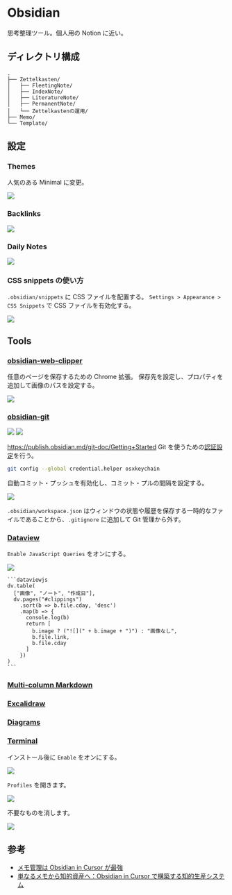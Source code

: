 # Obsidian

思考整理ツール。個人用の Notion に近い。

## ディレクトリ構成

```
.
├── Zettelkasten/
│   ├── FleetingNote/
│   ├── IndexNote/
│   ├── LiteratureNote/
│   ├── PermanentNote/
│   └── Zettelkastenの運用/
├── Memo/
└── Template/
```

## 設定

### Themes

人気のある Minimal に変更。

![](../assets/img/obsidian_settings_themes_01.png)

### Backlinks

![](../assets/img/obsidian_settings_backlinks_01.png)

### Daily Notes

![](../assets/img/obsidian_settings_daily_notes_01.png)

### CSS snippets の使い方

`.obsidian/snippets` に CSS ファイルを配置する。
`Settings > Appearance > CSS Snippets` で CSS ファイルを有効化する。

![](../assets/img/obsidian_extensions_css_snippets_01.png)

## Tools

### [obsidian-web-clipper](https://chromewebstore.google.com/detail/obsidian-web-clipper/cnjifjpddelmedmihgijeibhnjfabmlf)

任意のページを保存するための Chrome 拡張。
保存先を設定し、プロパティを追加して画像のパスを設定する。

![](../assets/img/obsidian_extensions_clipper_01.png)

### [obsidian-git](https://github.com/Vinzent03/obsidian-git)

![](../assets/img/obsidian_tools_git_01.png)
![](../assets/img/obsidian_tools_git_02.png)

https://publish.obsidian.md/git-doc/Getting+Started
Git を使うための[認証設定](https://publish.obsidian.md/git-doc/Authentication#macOS)を行う。

```sh
git config --global credential.helper osxkeychain
```

自動コミット・プッシュを有効化し、コミット・プルの間隔を設定する。

![](../assets/img/obsidian_tools_git_03.png)

`.obsidian/workspace.json` はウィンドウの状態や履歴を保存する一時的なファイルであることから、`.gitignore` に追加して Git 管理から外す。

### [Dataview](https://github.com/blacksmithgu/obsidian-dataview)

`Enable JavaScript Queries` をオンにする。

![](../assets/img/obsidian_extensions_dataview_01.png)

````
```dataviewjs
dv.table(
  ["画像", "ノート", "作成日"],
  dv.pages("#clippings")
    .sort(b => b.file.cday, 'desc')
    .map(b => {
      console.log(b)
      return [
        b.image ? ("![](" + b.image + ")") : "画像なし",
        b.file.link,
        b.file.cday
      ]
    })
)
```
````

### [Multi-column Markdown](https://github.com/ckRobinson/multi-column-markdown)

### [Excalidraw](https://github.com/zsviczian/obsidian-excalidraw-plugin)

### [Diagrams](https://github.com/zapthedingbat/drawio-obsidian)

### [Terminal](https://github.com/polyipseity/obsidian-terminal)

インストール後に `Enable` をオンにする。

![](../assets/img/obsidian_extensions_terminal_01.png)

`Profiles` を開きます。

![](../assets/img/obsidian_extensions_terminal_02.png)

不要なものを消します。

![](../assets/img/obsidian_extensions_terminal_03.png)

## 参考

- [メモ管理は Obsidian in Cursor が最強](https://note.com/shotovim/n/na1d91f10c1d0)
- [単なるメモから知的資産へ：Obsidian in Cursor で構築する知的生産システム](https://note.com/shotovim/n/n5833578984bf)
